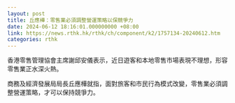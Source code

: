 ```yaml
---
layout: post
title: 丘應樺：零售業必須調整營運策略以保競爭力
date: 2024-06-12 18:16:01.000000000 +08:00
link: https://news.rthk.hk/rthk/ch/component/k2/1757134-20240612.htm
categories: rthk
---
```


香港零售管理協會主席謝邱安儀表示，近日遊客和本地零售市場表現不理想，形容零售業正水深火熱。

商務及經濟發展局局長丘應樺就指，面對旅客和市民行為模式改變，零售業必須調整營運策略，才可以保持競爭力。
